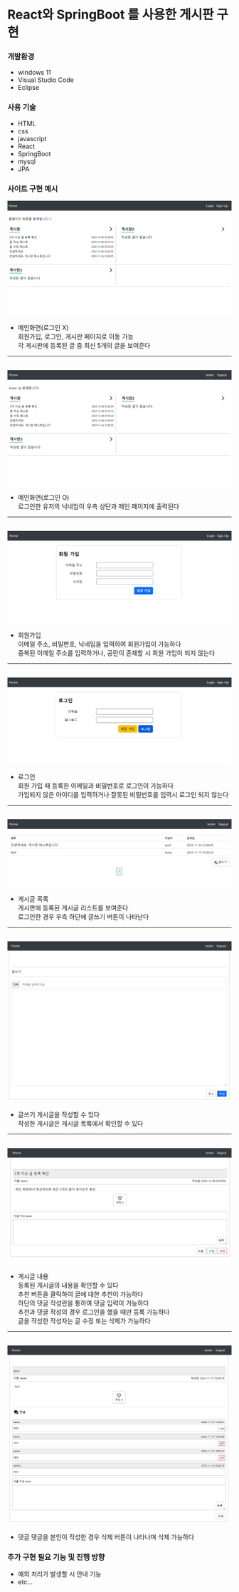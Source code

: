 # React와 SpringBoot 를 사용한 게시판 구현

### 개발환경

- windows 11
- Visual Studio Code
- Eclipse

### 사용 기술

- HTML
- css
- javascript
- React
- SpringBoot
- mysql
- JPA

### 사이트 구현 예시

<img alt="스크린샷 2023-12-05 213929.png" src="https://github.com/carbancle/userBoard/blob/master/img/%EC%8A%A4%ED%81%AC%EB%A6%B0%EC%83%B7%202023-12-05%20213929.png?raw=true" data-hpc="true" class="Box-sc-g0xbh4-0 kzRgrI">
  
- 메인화면(로그인 X)<br>
  회원가입, 로그인, 게시판 페이지로 이동 가능<br>
  각 게시판에 등록된 글 중 최신 5개의 글을 보여준다
<hr><br>
<img alt="스크린샷 2023-12-05 214058.png" src="https://github.com/carbancle/userBoard/blob/master/img/%EC%8A%A4%ED%81%AC%EB%A6%B0%EC%83%B7%202023-12-05%20214058.png?raw=true" data-hpc="true" class="Box-sc-g0xbh4-0 kzRgrI">

- 메인화면(로그인 O)<br>
  로그인한 유저의 닉네임이 우측 상단과 메인 페이지에 출력된다
<hr><br>
<img alt="스크린샷 2023-12-05 214009.png" src="https://github.com/carbancle/userBoard/blob/master/img/%EC%8A%A4%ED%81%AC%EB%A6%B0%EC%83%B7%202023-12-05%20214009.png?raw=true" data-hpc="true" class="Box-sc-g0xbh4-0 kzRgrI">

- 회원가입<br>
  이메일 주소, 비밀번호, 닉네임을 입력하여 회원가입이 가능하다<br>
  중복된 이메일 주소를 입력하거나, 공란이 존재할 시 회원 가입이 되지 않는다
<hr><br>
<img alt="스크린샷 2023-12-05 214028.png" src="https://github.com/carbancle/userBoard/blob/master/img/%EC%8A%A4%ED%81%AC%EB%A6%B0%EC%83%B7%202023-12-05%20214028.png?raw=true" data-hpc="true" class="Box-sc-g0xbh4-0 kzRgrI">

- 로그인<br>
  회원 가입 때 등록한 이메일과 비밀번호로 로그인이 가능하다<br>
  가입되지 않은 아이디를 입력하거나 잘못된 비밀번호를 입력시 로그인 되지 않는다
<hr><br>
<img alt="스크린샷 2023-12-05 221404.png" src="https://github.com/carbancle/userBoard/blob/master/img/%EC%8A%A4%ED%81%AC%EB%A6%B0%EC%83%B7%202023-12-05%20221404.png?raw=true" data-hpc="true" class="Box-sc-g0xbh4-0 kzRgrI">

- 게시글 목록<br>
  게시판에 등록된 게시글 리스트를 보여준다<br>
  로그인한 경우 우측 하단에 글쓰기 버튼이 나타난다
<hr><br>
<img alt="스크린샷 2023-12-05 223955.png" src="https://github.com/carbancle/userBoard/blob/master/img/%EC%8A%A4%ED%81%AC%EB%A6%B0%EC%83%B7%202023-12-05%20223955.png?raw=true" data-hpc="true" class="Box-sc-g0xbh4-0 kzRgrI">

- 글쓰기
  게시글을 작성할 수 있다<br>
  작성한 게시글은 게시글 목록에서 확인할 수 있다
<hr><br>
<img alt="스크린샷 2023-12-05 223931.png" src="https://github.com/carbancle/userBoard/blob/master/img/%EC%8A%A4%ED%81%AC%EB%A6%B0%EC%83%B7%202023-12-05%20223931.png?raw=true" data-hpc="true" class="Box-sc-g0xbh4-0 kzRgrI">

- 게시글 내용<br>
  등록된 게시글의 내용을 확인할 수 있다<br>
  추천 버튼을 클릭하여 글에 대한 추천이 가능하다<br>
  하단의 댓글 작성란을 통하여 댓글 입력이 가능하다<br>
  추천과 댓글 작성의 경우 로그인을 했을 때만 등록 가능하다<br>
  글을 작성한 작성자는 글 수정 또는 삭제가 가능하다
<hr><br>
<img alt="스크린샷 2023-12-05 224622.png" src="https://github.com/carbancle/userBoard/blob/master/img/%EC%8A%A4%ED%81%AC%EB%A6%B0%EC%83%B7%202023-12-05%20224622.png?raw=true" data-hpc="true" class="Box-sc-g0xbh4-0 kzRgrI">

- 댓글
  댓글을 본인이 작성한 경우 삭제 버튼이 나타나며 삭제 가능하다


### 추가 구현 필요 기능 및 진행 방향

- 예외 처리가 발생할 시 안내 기능
- etc...
